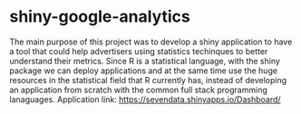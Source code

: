 # shiny-google-analytics
The main purpose of this project was to develop a shiny application to have a tool that could
help advertisers using statistics techinques to better understand their metrics.
Since R is a statistical language, with the shiny package we can deploy applications and at the same time
use the huge resources in the statistical field that R currently has, instead of developing an application
from scratch with the common full stack programming lanaguages.
Application link: https://sevendata.shinyapps.io/Dashboard/
